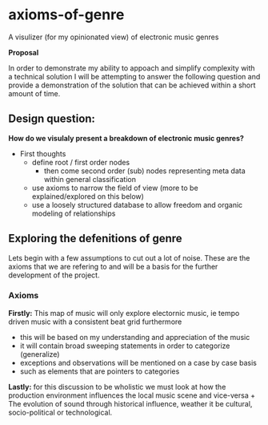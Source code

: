 # axioms-of-genre
A visulizer (for my opinionated view) of electronic music genres

**Proposal** 

In order to demonstrate my ability to appoach and simplify complexity with a technical solution I will be attempting to answer the following question and provide a demonstration of the solution that can be achieved within a short amount of time.

## Design question: 
**How do we visulaly present a breakdown of electronic music genres?**

- First thoughts
    - define root / first order nodes
        - then come second order (sub) nodes representing meta data within general classification
    - use axioms to narrow the field of view (more to be explained/explored on this below) 
    - use a loosely structured database to allow freedom and organic modeling of relationships

## Exploring the defenitions of genre

Lets begin with a few assumptions to cut out a lot of noise.
These are the axioms that we are refering to and will be a basis for the further development of the project. 

### Axioms

**Firstly:** This map of music will only explore electornic music, ie tempo driven music with a consistent beat grid
furthermore
- this will be based on my understanding and appreciation of the music
- it will contain broad sweeping statements in order to categorize (generalize)
- exceptions and observations will be mentioned on a case by case basis
- such as elements that are pointers to categories

**Lastly:** 
for this discussion to be wholistic we must look at how the production environment influences the local music scene and vice-versa +
The evolution of sound through historical influence, weather it be cultural, socio-political or technological. 
